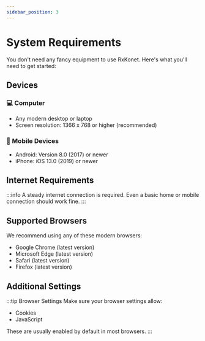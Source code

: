 ```yaml
---
sidebar_position: 3
---
```


# System Requirements

You don't need any fancy equipment to use RxKonet. Here's what you'll need to get started:

## Devices

### 💻 Computer
- Any modern desktop or laptop
- Screen resolution: 1366 x 768 or higher (recommended)

### 📱 Mobile Devices
- Android: Version 8.0 (2017) or newer
- iPhone: iOS 13.0 (2019) or newer

## Internet Requirements

:::info
A steady internet connection is required. Even a basic home or mobile connection should work fine.
:::

## Supported Browsers

We recommend using any of these modern browsers:
- Google Chrome (latest version)
- Microsoft Edge (latest version)
- Safari (latest version)
- Firefox (latest version)

## Additional Settings

:::tip Browser Settings
Make sure your browser settings allow:
- Cookies
- JavaScript

These are usually enabled by default in most browsers.
::: 